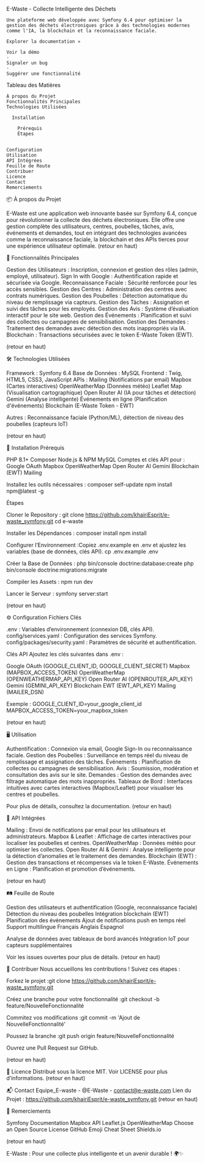   E-Waste - Collecte Intelligente des Déchets
  
    Une plateforme web développée avec Symfony 6.4 pour optimiser la gestion des déchets électroniques grâce à des technologies modernes comme l'IA, la blockchain et la reconnaissance faciale.
    
    Explorer la documentation »
    
    Voir la démo
    ·
    Signaler un bug
    ·
    Suggérer une fonctionnalité
  




  Tableau des Matières
  
    À propos du Projet
    Fonctionnalités Principales
    Technologies Utilisées
    
      Installation
      
        Prérequis
        Étapes
      
    
    Configuration
    Utilisation
    API Intégrées
    Feuille de Route
    Contribuer
    Licence
    Contact
    Remerciements
  



📦 À propos du Projet

E-Waste est une application web innovante basée sur Symfony 6.4, conçue pour révolutionner la collecte des déchets électroniques. Elle offre une gestion complète des utilisateurs, centres, poubelles, tâches, avis, événements et demandes, tout en intégrant des technologies avancées comme la reconnaissance faciale, la blockchain et des APIs tierces pour une expérience utilisateur optimale.
(retour en haut)


🌟 Fonctionnalités Principales

Gestion des Utilisateurs : Inscription, connexion et gestion des rôles (admin, employé, utilisateur).
Sign In with Google : Authentification rapide et sécurisée via Google.
Reconnaissance Faciale : Sécurité renforcée pour les accès sensibles.
Gestion des Centres : Administration des centres avec contrats numériques.
Gestion des Poubelles : Détection automatique du niveau de remplissage via capteurs.
Gestion des Tâches : Assignation et suivi des tâches pour les employés.
Gestion des Avis : Système d’évaluation interactif pour le site web.
Gestion des Événements : Planification et suivi des collectes ou campagnes de sensibilisation.
Gestion des Demandes : Traitement des demandes avec détection des mots inappropriés via IA.
Blockchain : Transactions sécurisées avec le token E-Waste Token (EWT).

(retour en haut)


🛠️ Technologies Utilisées

Framework : Symfony 6.4
Base de Données : MySQL
Frontend : Twig, HTML5, CSS3, JavaScript
APIs :
Mailing (Notifications par email)
Mapbox (Cartes interactives)
OpenWeatherMap (Données météo)
Leaflet Map (Visualisation cartographique)
Open Router AI (IA pour tâches et détection)
Gemini (Analyse intelligente)
Événements en ligne (Planification d'événements)
Blockchain (E-Waste Token - EWT)


Autres : Reconnaissance faciale (Python/ML), détection de niveau des poubelles (capteurs IoT)

(retour en haut)


🚀 Installation
Prérequis

PHP 8.1+
Composer
Node.js & NPM
MySQL
Comptes et clés API pour :
Google OAuth
Mapbox
OpenWeatherMap
Open Router AI
Gemini
Blockchain (EWT)
Mailing



Installez les outils nécessaires :
composer self-update
npm install npm@latest -g

Étapes

Cloner le Repository :
git clone https://github.com/khairiEsprit/e-waste_symfony.git
cd e-waste


Installer les Dépendances :
composer install
npm install


Configurer l’Environnement :Copiez .env.example en .env et ajustez les variables (base de données, clés API).
cp .env.example .env


Créer la Base de Données :
php bin/console doctrine:database:create
php bin/console doctrine:migrations:migrate


Compiler les Assets :
npm run dev


Lancer le Serveur :
symfony server:start



(retour en haut)


⚙️ Configuration
Fichiers Clés

.env : Variables d’environnement (connexion DB, clés API).
config/services.yaml : Configuration des services Symfony.
config/packages/security.yaml : Paramètres de sécurité et authentification.

Clés API
Ajoutez les clés suivantes dans .env :

Google OAuth (GOOGLE_CLIENT_ID, GOOGLE_CLIENT_SECRET)
Mapbox (MAPBOX_ACCESS_TOKEN)
OpenWeatherMap (OPENWEATHERMAP_API_KEY)
Open Router AI (OPENROUTER_API_KEY)
Gemini (GEMINI_API_KEY)
Blockchain EWT (EWT_API_KEY)
Mailing (MAILER_DSN)

Exemple :
GOOGLE_CLIENT_ID=your_google_client_id
MAPBOX_ACCESS_TOKEN=your_mapbox_token

(retour en haut)


🖥️ Utilisation

Authentification : Connexion via email, Google Sign-In ou reconnaissance faciale.
Gestion des Poubelles : Surveillance en temps réel du niveau de remplissage et assignation des tâches.
Événements : Planification de collectes ou campagnes de sensibilisation.
Avis : Soumission, modération et consultation des avis sur le site.
Demandes : Gestion des demandes avec filtrage automatique des mots inappropriés.
Tableaux de Bord : Interfaces intuitives avec cartes interactives (Mapbox/Leaflet) pour visualiser les centres et poubelles.

Pour plus de détails, consultez la documentation.
(retour en haut)


🔗 API Intégrées

Mailing : Envoi de notifications par email pour les utilisateurs et administrateurs.
Mapbox & Leaflet : Affichage de cartes interactives pour localiser les poubelles et centres.
OpenWeatherMap : Données météo pour optimiser les collectes.
Open Router AI & Gemini : Analyse intelligente pour la détection d’anomalies et le traitement des demandes.
Blockchain (EWT) : Gestion des transactions et récompenses via le token E-Waste.
Événements en Ligne : Planification et promotion d’événements.

(retour en haut)


🛤️ Feuille de Route

 Gestion des utilisateurs et authentification (Google, reconnaissance faciale)
 Détection du niveau des poubelles
 Intégration blockchain (EWT)
 Planification des événements
 Ajout de notifications push en temps réel
 Support multilingue
 Français
 Anglais
 Espagnol


 Analyse de données avec tableaux de bord avancés
 Intégration IoT pour capteurs supplémentaires

Voir les issues ouvertes pour plus de détails.
(retour en haut)


🤝 Contribuer
Nous accueillons les contributions ! Suivez ces étapes :

Forkez le projet :git clone https://github.com/khairiEsprit/e-waste_symfony.git


Créez une branche pour votre fonctionnalité :git checkout -b feature/NouvelleFonctionnalité


Commitez vos modifications :git commit -m 'Ajout de NouvelleFonctionnalité'


Poussez la branche :git push origin feature/NouvelleFonctionnalité


Ouvrez une Pull Request sur GitHub.

(retour en haut)


📜 Licence
Distribué sous la licence MIT. Voir LICENSE pour plus d’informations.
(retour en haut)


📬 Contact
Equipe_E-waste - @E-Waste - contact@e-waste.com
Lien du Projet : https://github.com/khairiEsprit/e-waste_symfony.git
(retour en haut)


🙏 Remerciements

Symfony Documentation
Mapbox API
Leaflet.js
OpenWeatherMap
Choose an Open Source License
GitHub Emoji Cheat Sheet
Shields.io

(retour en haut)


E-Waste : Pour une collecte plus intelligente et un avenir durable ! 🌍✨
